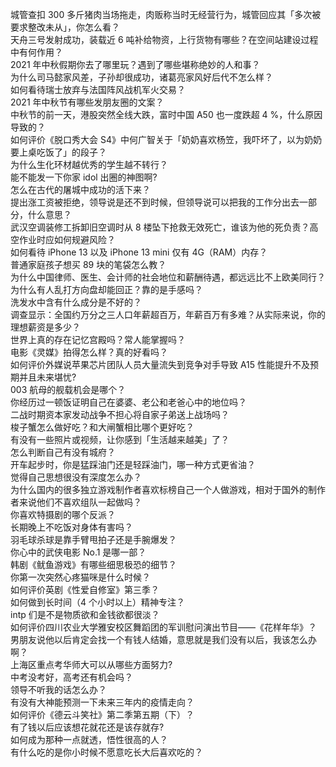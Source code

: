 城管查扣 300 多斤猪肉当场拖走，肉贩称当时无经营行为，城管回应其「多次被要求整改未从」，你怎么看？  
天舟三号发射成功，装载近 6 吨补给物资，上行货物有哪些？在空间站建设过程中有何作用？  
2021 年中秋假期你去了哪里玩？遇到了哪些堪称绝妙的人和事？  
为什么司马懿家风差，子孙却很成功，诸葛亮家风好后代不怎么样？  
如何看待瑞士放弃与法国阵风战机军火交易？  
2021 年中秋节有哪些发朋友圈的文案？  
中秋节的前一天，港股突然全线大跌，富时中国 A50 也一度跌超 4 %，什么原因导致的？  
如何评价《脱口秀大会 S4》中何广智关于「奶奶喜欢杨笠，我吓坏了，以为奶奶要上桌吃饭了」的段子？  
为什么生化环材越优秀的学生越不转行？  
能不能发一下你家 idol 出圈的神图啊?  
怎么在古代的屠城中成功的活下来？  
提出涨工资被拒绝，领导说是还不到时候，但领导说可以把我的工作分出去一部分，什么意思？  
武汉空调装修工拆卸旧空调时从 8 楼坠下抢救无效死亡，谁该为他的死负责？高空作业时应如何规避风险？  
如何看待 iPhone 13 以及 iPhone 13 mini  仅有 4G（RAM）内存？  
普通家庭孩子想买 89 块的笔袋怎么教？  
为什么中国律师、医生、会计师的社会地位和薪酬待遇，都远远比不上欧美同行？  
为什么有人乱打方向盘却能回正？靠的是手感吗？  
洗发水中含有什么成分是不好的？  
调查显示：全国约万分之三人口年薪超百万，年薪百万有多难？从实际来说，你的理想薪资是多少？  
世界上真的存在记忆宫殿吗？常人能掌握吗？  
电影《灵媒》拍得怎么样？真的好看吗？  
如何评价外媒说苹果芯片团队人员大量流失到竞争对手导致 A15 性能提升不及预期并且未来堪忧?  
003 航母的舰载机会是哪个？  
你经历过一顿饭证明自己在婆婆、老公和老爸心中的地位吗？  
二战时期资本家发动战争不担心将自家子弟送上战场吗？  
梭子蟹怎么做好吃？和大闸蟹相比哪个更好吃？  
有没有一些照片或视频，让你感到「生活越来越美」了？  
怎么判断自己有没有城府？  
开车起步时，你是猛踩油门还是轻踩油门，哪一种方式更省油？  
觉得自己思想很没有深度怎么办？  
为什么国内的很多独立游戏制作者喜欢标榜自己一个人做游戏，相对于国外的制作者来说他们不喜欢组队一起做吗？  
你喜欢特摄剧的哪个反派？  
长期晚上不吃饭对身体有害吗？  
羽毛球杀球是靠手臂甩拍子还是手腕爆发？  
你心中的武侠电影 No.1 是哪一部？  
韩剧《鱿鱼游戏》有哪些细思极恐的细节？  
你第一次突然心疼猫咪是什么时候？  
如何评价英剧《性爱自修室》第三季？  
如何做到长时间（4 个小时以上）精神专注？  
intp 们是不是物质欲和金钱欲都很淡？  
如何评价四川农业大学雅安校区舞蹈团的军训慰问演出节目——《花样年华》？  
男朋友说他以后肯定会找一个有钱人结婚，意思就是我们没有以后，我该怎么办啊？  
上海区重点考华师大可以从哪些方面努力?  
中考没考好，高考还有机会吗？  
领导不听我的话怎么办？  
有没有大神能预测一下未来三年内的疫情走向？  
如何评价《德云斗笑社》第二季第五期（下）？  
有了钱以后应该想花就花还是该存就存?  
如何成为那种一点就透，悟性很高的人？  
有什么吃的是你小时候不愿意吃长大后喜欢吃的？  
